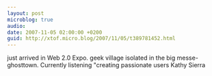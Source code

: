 ```yaml
---
layout: post
microblog: true
audio: 
date: 2007-11-05 02:00:00 +0200
guid: http://xtof.micro.blog/2007/11/05/t389781452.html
---
```

just arrived in Web 2.0 Expo. geek village isolated in the big messe-ghosttown. Currently  listening "creating passionate users Kathy Sierra
